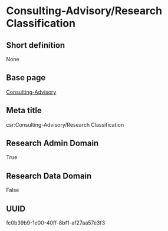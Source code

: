 # Consulting-Advisory/Research Classification
## Short definition
None
## Base page
[Consulting-Advisory](https://github.com/EuroCRIS/CASRAI-Dictionairies/blob/main/Objects/Consulting-Advisory.md)
## Meta title
csr:Consulting-Advisory/Research Classification
## Research Admin Domain
True
## Research Data Domain
False
## UUID
fc0b39b9-1e00-40ff-8bf1-af27aa57e3f3
